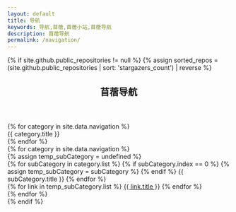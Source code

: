 ```yaml
---
layout: default
title: 导航
keywords: 导航,苜蓿,苜蓿小站,苜蓿导航
description: 苜蓿导航
permalink: /navigation/
---
```


{% if site.github.public_repositories != null %}
{% assign sorted_repos = (site.github.public_repositories | sort: 'stargazers_count') | reverse %}

<link rel="stylesheet" href="../assets/css/pages/navigation.css">
<script src="../assets/js/navigation.js"></script>
<section class="container">
    <header class="text-center">
        <h1>苜蓿导航</h1>
    </header>
    <div class="navigation-wrapper">
        <div class='left-navi'>
            {% for category in site.data.navigation %}
            <div class="left-navi-item" onclick="clickLeftNaviItem({{ category.index }})">{{ category.title }}</div>
            {% endfor %}
        </div>
        <div class='right-content'>
            {% for category in site.data.navigation %}
            <div class="right-content-item">
                {% assign temp_subCategory = undefined %}
                <div class="subNavi-wrapper">
                    {% for subCategory in category.list %}
                        {% if subCategory.index == 0 %}
                            {% assign temp_subCategory = subCategory %}
                        {% endif %}
                        <span class="subNavi-item" onclick="clickSubNaviItem({{ category.index }}, {{ subCategory.index }})">{{ subCategory.title }}</span>
                    {% endfor %}
                </div>
                <div class="links-wrapper">
                    {% for link in temp_subCategory.list %}
                    <a class="link-item" href="{{ link.url }}" title="{{ link.url }}" target="_blank">{{ link.title }}</a>
                    {% endfor %}
                </div>
            </div>
            {% endfor %}
        </div>
    </div>

</section>
{% endif %}
